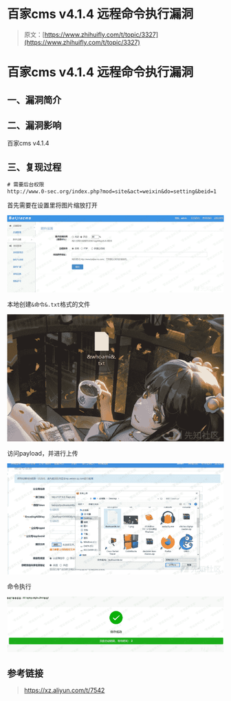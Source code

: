 # 百家cms v4.1.4 远程命令执行漏洞

> 原文：[https://www.zhihuifly.com/t/topic/3327](https://www.zhihuifly.com/t/topic/3327)

# 百家cms v4.1.4 远程命令执行漏洞

## 一、漏洞简介

## 二、漏洞影响

百家cms v4.1.4

## 三、复现过程

```
# 需要后台权限
http://www.0-sec.org/index.php?mod=site&act=weixin&do=setting&beid=1 
```

首先需要在设置里将图片缩放打开

![image](img/4ebfb35ad0f2ba4d8cabb1180da1bdfd.png)

本地创建`&命令&.txt`格式的文件

![image](img/009a3204a36e5168970f2f673838985d.png)

访问payload，并进行上传

![image](img/0dcc8783ef240a04ec3114ce3e3a2191.png)

命令执行

![image](img/5a36eb8c247236edbf7aa37d361d5ee6.png)

## 参考链接

> https://xz.aliyun.com/t/7542